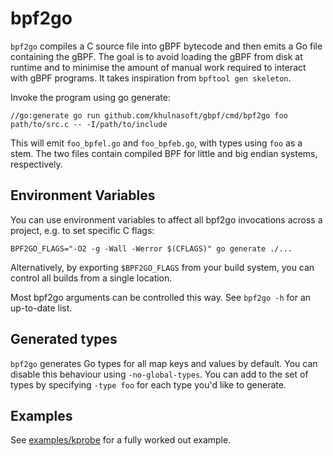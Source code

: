 bpf2go
===

`bpf2go` compiles a C source file into gBPF bytecode and then emits a
Go file containing the gBPF. The goal is to avoid loading the
gBPF from disk at runtime and to minimise the amount of manual
work required to interact with gBPF programs. It takes inspiration
from `bpftool gen skeleton`.

Invoke the program using go generate:

    //go:generate go run github.com/khulnasoft/gbpf/cmd/bpf2go foo path/to/src.c -- -I/path/to/include

This will emit `foo_bpfel.go` and `foo_bpfeb.go`, with types using `foo`
as a stem. The two files contain compiled BPF for little and big
endian systems, respectively.

## Environment Variables

You can use environment variables to affect all bpf2go invocations
across a project, e.g. to set specific C flags:

    BPF2GO_FLAGS="-O2 -g -Wall -Werror $(CFLAGS)" go generate ./...

Alternatively, by exporting `$BPF2GO_FLAGS` from your build system, you can
control all builds from a single location.

Most bpf2go arguments can be controlled this way. See `bpf2go -h` for an
up-to-date list.

## Generated types

`bpf2go` generates Go types for all map keys and values by default. You can
disable this behaviour using `-no-global-types`. You can add to the set of
types by specifying `-type foo` for each type you'd like to generate.

## Examples

See [examples/kprobe](../../examples/kprobe/main.go) for a fully worked out example.
